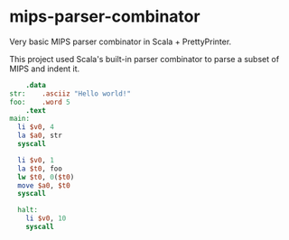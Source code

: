 # mips-parser-combinator
Very basic MIPS parser combinator in Scala + PrettyPrinter.

This project used Scala's built-in parser combinator to parse a subset of MIPS and indent it.

```MIPS
	.data
str:	.asciiz "Hello world!"
foo:	.word 5
	.text
main:
  li $v0, 4
  la $a0, str
  syscall

  li $v0, 1
  la $t0, foo
  lw $t0, 0($t0)
  move $a0, $t0
  syscall

  halt:
    li $v0, 10
    syscall
```

